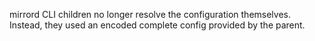 mirrord CLI children no longer resolve the configuration themselves. Instead, they used an encoded complete config provided by the parent.
